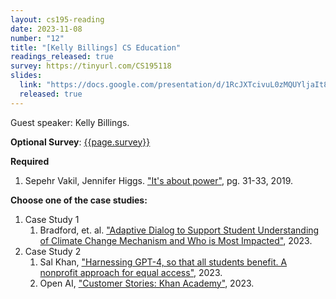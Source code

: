 ```yaml
---
layout: cs195-reading
date: 2023-11-08
number: "12"
title: "[Kelly Billings] CS Education"
readings_released: true
survey: https://tinyurl.com/CS195118
slides:
  link: "https://docs.google.com/presentation/d/1RcJXTcivuL0zMQUYljaIt8_5ClctxJ44t3dFcdNoYGs/edit?usp=sharing"
  released: true
---
```


Guest speaker: Kelly Billings.

**Optional Survey**: [{{page.survey}}]({{page.survey}})

**Required**
1. Sepehr Vakil, Jennifer Higgs. ["It's about power"](https://drive.google.com/file/d/1vSImOfWXC2MLgOQmWp7KsIbCDw1D0F_x/view?usp=sharing), pg. 31-33, 2019.

**Choose one of the case studies:**
1. Case Study 1
    1. Bradford, et. al. ["Adaptive Dialog to Support Student Understanding of Climate Change Mechanism and Who is Most Impacted"](https://repository.isls.org/bitstream/1/10333/1/ICLS2023_816-823.pdf), 2023. 
2. Case Study 2
    1. Sal Khan, ["Harnessing GPT-4, so that all students benefit. A nonprofit approach for equal access"](https://blog.khanacademy.org/harnessing-ai-so-that-all-students-benefit-a-nonprofit-approach-for-equal-access/), 2023.
    2. Open AI, ["Customer Stories: Khan Academy"](https://openai.com/customer-stories/khan-academy), 2023.
